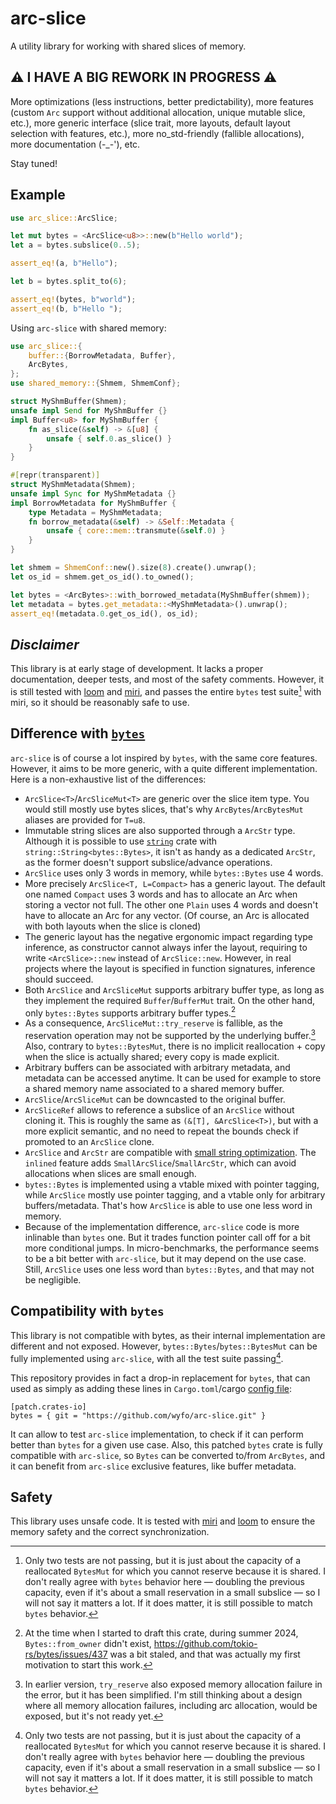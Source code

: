 # arc-slice

A utility library for working with shared slices of memory.

## ⚠️ I HAVE A BIG REWORK IN PROGRESS ⚠️

More optimizations (less instructions, better predictability), more features (custom `Arc` support without additional allocation, unique mutable slice, etc.), more generic interface (slice trait, more layouts, default layout selection with features, etc.), more no_std-friendly (fallible allocations), more documentation (-_-'), etc.

Stay tuned! 

## Example

```rust
use arc_slice::ArcSlice;

let mut bytes = <ArcSlice<u8>>::new(b"Hello world");
let a = bytes.subslice(0..5);

assert_eq!(a, b"Hello");

let b = bytes.split_to(6);

assert_eq!(bytes, b"world");
assert_eq!(b, b"Hello ");
```

Using `arc-slice` with shared memory:
```rust
use arc_slice::{
    buffer::{BorrowMetadata, Buffer},
    ArcBytes,
};
use shared_memory::{Shmem, ShmemConf};

struct MyShmBuffer(Shmem);
unsafe impl Send for MyShmBuffer {}
impl Buffer<u8> for MyShmBuffer {
    fn as_slice(&self) -> &[u8] {
        unsafe { self.0.as_slice() }
    }
}

#[repr(transparent)]
struct MyShmMetadata(Shmem);
unsafe impl Sync for MyShmMetadata {}
impl BorrowMetadata for MyShmBuffer {
    type Metadata = MyShmMetadata;
    fn borrow_metadata(&self) -> &Self::Metadata {
        unsafe { core::mem::transmute(&self.0) }
    }
}

let shmem = ShmemConf::new().size(8).create().unwrap();
let os_id = shmem.get_os_id().to_owned();

let bytes = <ArcBytes>::with_borrowed_metadata(MyShmBuffer(shmem));
let metadata = bytes.get_metadata::<MyShmMetadata>().unwrap();
assert_eq!(metadata.0.get_os_id(), os_id);
```

## *Disclaimer*

This library is at early stage of development. It lacks a proper documentation, deeper tests, and most of the safety comments. However, it is still tested with [loom](https://crates.io/crates/loom) and [miri](https://github.com/rust-lang/miri), and passes the entire `bytes` test suite[^1] with miri, so it should be reasonably safe to use.

## Difference with [`bytes`](https://crates.io/crates/bytes)

`arc-slice` is of course a lot inspired by `bytes`, with the same core features. However, it aims to be more generic, with a quite different implementation. Here is a non-exhaustive list of the differences:

- `ArcSlice<T>`/`ArcSliceMut<T>` are generic over the slice item type. You would still mostly use bytes slices, that's why `ArcBytes`/`ArcBytesMut` aliases are provided for `T=u8`.
- Immutable string slices are also supported through a `ArcStr` type. Although it is possible to use [`string`](https://crates.io/crates/string) crate with `string::String<bytes::Bytes>`, it isn't as handy as a dedicated `ArcStr`, as the former doesn't support subslice/advance operations.
- `ArcSlice` uses only 3 words in memory, while `bytes::Bytes` use 4 words.
- More precisely `ArcSlice<T, L=Compact>` has a generic layout. The default one named `Compact` uses 3 words and has to allocate an Arc when storing a vector not full. The other one `Plain` uses 4 words and doesn't have to allocate an Arc for any vector. (Of course, an Arc is allocated with both layouts when the slice is cloned)
- The generic layout has the negative ergonomic impact regarding type inference, as constructor cannot always infer the layout, requiring to write `<ArcSlice>::new` instead of `ArcSlice::new`. However, in real projects where the layout is specified in function signatures, inference should succeed.
- Both `ArcSlice` and `ArcSliceMut` supports arbitrary buffer type, as long as they implement the required `Buffer`/`BufferMut` trait. On the other hand, only `bytes::Bytes` supports arbitrary buffer types.[^2]
- As a consequence, `ArcSliceMut::try_reserve` is fallible, as the reservation operation may not be supported by the underlying buffer.[^3] Also, contrary to `bytes::BytesMut`, there is no implicit reallocation + copy when the slice is actually shared; every copy is made explicit.
- Arbitrary buffers can be associated with arbitrary metadata, and metadata can be accessed anytime. It can be used for example to store a shared memory name associated to a shared memory buffer.
- `ArcSlice`/`ArcSliceMut` can be downcasted to the original buffer.
- `ArcSliceRef` allows to reference a subslice of an `ArcSlice` without cloning it. This is roughly the same as `(&[T], &ArcSlice<T>)`, but with a more explicit semantic, and no need to repeat the bounds check if promoted to an `ArcSlice` clone.
- `ArcSlice` and `ArcStr` are compatible with [small string optimization](https://cppdepend.com/blog/understanding-small-string-optimization-sso-in-stdstring/). The `inlined` feature adds `SmallArcSlice`/`SmallArcStr`, which can avoid allocations when slices are small enough.
- `bytes::Bytes` is implemented using a vtable mixed with pointer tagging, while `ArcSlice` mostly use pointer tagging, and a vtable only for arbitrary buffers/metadata. That's how `ArcSlice` is able to use one less word in memory.
- Because of the implementation difference, `arc-slice` code is more inlinable than `bytes` one. But it trades function pointer call off for a bit  more conditional jumps. In micro-benchmarks, the performance seems to be a bit better with `arc-slice`, but it may depend on the use case. Still, `ArcSlice` uses one less word than `bytes::Bytes`, and that may not be negligible.   

## Compatibility with `bytes`

This library is not compatible with bytes, as their internal implementation are different and not exposed. However, `bytes::Bytes`/`bytes::BytesMut` can be fully implemented using `arc-slice`, with all the test suite passing[^1].

This repository provides in fact a drop-in replacement for `bytes`, that can used as simply as adding these lines in `Cargo.toml`/cargo [config file](https://doc.rust-lang.org/cargo/reference/config.html):
```
[patch.crates-io]
bytes = { git = "https://github.com/wyfo/arc-slice.git" }
```

It can allow to test `arc-slice` implementation, to check if it can perform better than `bytes` for a given use case. Also, this patched `bytes` crate is fully compatible with `arc-slice`, so `Bytes` can be converted to/from `ArcBytes`, and it can benefit from `arc-slice` exclusive features, like buffer metadata.

## Safety

This library uses unsafe code. It is tested with [miri](https://github.com/rust-lang/miri) and [loom](https://crates.io/crates/loom) to ensure the memory safety and the correct synchronization.


[^1]: Only two tests are not passing, but it is just about the capacity of a reallocated `BytesMut` for which you cannot reserve because it is shared. I don't really agree with `bytes` behavior here — doubling the previous capacity, even if it's about a small reservation in a small subslice — so I will not say it matters a lot. If it does matter, it is still possible to match `bytes` behavior. 

[^2]: At the time when I started to draft this crate, during summer 2024, `Bytes::from_owner` didn't exist, https://github.com/tokio-rs/bytes/issues/437 was a bit staled, and that was actually my first motivation to start this work.

[^3]: In earlier version, `try_reserve` also exposed memory allocation failure in the error, but it has been simplified. I'm still thinking about a design where all memory allocation failures, including arc allocation, would be exposed, but it's not ready yet.